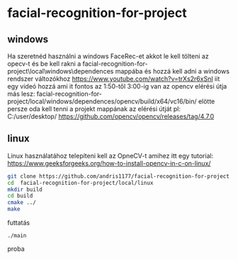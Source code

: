 # facial-recognition-for-project
## windows
Ha szeretnéd használni a windows FaceRec-et akkot le kell tölteni az opecv-t és be kell rakni a facial-recognition-for-project\local\windows\dependences mappába
és hozzá kell adni a windows rendszer változókhoz
https://www.youtube.com/watch?v=trXs2r6xSnI iit egy videó hozzá
ami it fontos az 1:50-től 3:00-ig van 
az opencv elérési útja más lesz: 
facial-recognition-for-project/local/windows/dependences/opencv/build/x64/vc16/bin/
elötte persze oda kell tenni a projekt mappának az elérési útját pl:
C:/user/desktop/
https://github.com/opencv/opencv/releases/tag/4.7.0

## linux
Linux használatához telepíteni kell az OpneCV-t amihez itt egy tutorial:
https://www.geeksforgeeks.org/how-to-install-opencv-in-c-on-linux/


``` bash
git clone https://github.com/andris1177/facial-recognition-for-project.git
cd  facial-recognition-for-project/local/linux
mkdir build
cd build
cmake ../
make
```

futtatás
``` bas
./main
```
proba